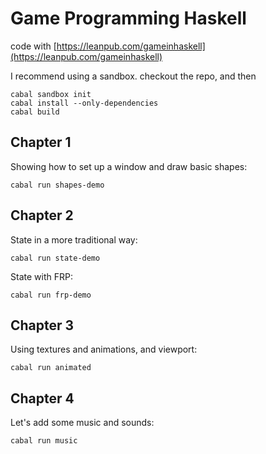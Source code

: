 # Game Programming Haskell

code with [https://leanpub.com/gameinhaskell](https://leanpub.com/gameinhaskell)

I recommend using a sandbox. checkout the repo, and then

    cabal sandbox init
    cabal install --only-dependencies
    cabal build

## Chapter 1

Showing how to set up a window and draw basic shapes:

    cabal run shapes-demo

## Chapter 2

State in a more traditional way:

    cabal run state-demo

State with FRP:

    cabal run frp-demo

## Chapter 3

Using textures and animations, and viewport:

    cabal run animated

## Chapter 4

Let's add some music and sounds:

    cabal run music
